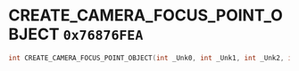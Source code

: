 # CREATE_CAMERA_FOCUS_POINT_OBJECT `0x76876FEA`

```cpp
int CREATE_CAMERA_FOCUS_POINT_OBJECT(int _Unk0, int _Unk1, int _Unk2, int _Unk3, int _Unk4, int _Unk5, int _Unk6, int _Unk7);
```